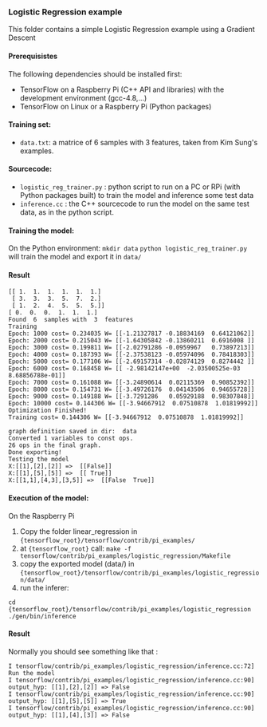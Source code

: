 ### Logistic Regression example

This folder contains a simple Logistic Regression example using a Gradient Descent

#### Prerequisistes

 The following dependencies should be installed first:
 * TensorFlow on a Raspberry Pi (C++ API and libraries) with the development environment (gcc-4.8,...)
 * TensorFlow on Linux or a Raspberry Pi (Python packages)

#### Training set:
 * ``data.txt``: a matrice of 6 samples with 3 features, taken from Kim Sung's examples.

#### Sourcecode:
 * ``logistic_reg_trainer.py`` : python script to run on a PC or RPi (with Python packages built) to train the model and inference some test data
 * ``inference.cc`` : the C++ sourcecode to run the model on the same test data, as in the python script.

#### Training the model:

On the Python environment:
``mkdir data``
``python logistic_reg_trainer.py`` will train the model and export it in ``data/``

#### Result

```
[[ 1.  1.  1.  1.  1.  1.]
 [ 3.  3.  3.  5.  7.  2.]
 [ 1.  2.  4.  5.  5.  5.]]
[ 0.  0.  0.  1.  1.  1.]
Found  6  samples with  3  features
Training
Epoch: 1000 cost= 0.234035 W= [[-1.21327817 -0.18834169  0.64121062]]
Epoch: 2000 cost= 0.215043 W= [[-1.64305842 -0.13860211  0.6916008 ]]
Epoch: 3000 cost= 0.199811 W= [[-2.02791286 -0.0959967   0.73897213]]
Epoch: 4000 cost= 0.187393 W= [[-2.37538123 -0.05974096  0.78418303]]
Epoch: 5000 cost= 0.177106 W= [[-2.69157314 -0.02874129  0.8274442 ]]
Epoch: 6000 cost= 0.168458 W= [[ -2.98142147e+00  -2.03500525e-03   8.68856788e-01]]
Epoch: 7000 cost= 0.161088 W= [[-3.24890614  0.02115369  0.90852392]]
Epoch: 8000 cost= 0.154731 W= [[-3.49726176  0.04143506  0.94655728]]
Epoch: 9000 cost= 0.149188 W= [[-3.7291286   0.05929188  0.98307848]]
Epoch: 10000 cost= 0.144306 W= [[-3.94667912  0.07510878  1.01819992]]
Optimization Finished!
Training cost= 0.144306 W= [[-3.94667912  0.07510878  1.01819992]]

graph definition saved in dir:  data
Converted 1 variables to const ops.
26 ops in the final graph.
Done exporting!
Testing the model
X:[[1],[2],[2]] =>  [[False]]
X:[[1],[5],[5]] =>  [[ True]]
X:[[1,1],[4,3],[3,5]] =>  [[False  True]]
```

#### Execution of the model:

On the Raspberry Pi
 1. Copy the folder linear_regression in ``{tensorflow_root}/tensorflow/contrib/pi_examples/``
 2. at ``{tensorflow_root}`` call: ``make -f tensorflow/contrib/pi_examples/logistic_regression/Makefile``
 3. copy the exported model (data/) in ``{tensorflow_root}/tensorflow/contrib/pi_examples/logistic_regression/data/``
 4. run the inferer: 
 
 ```
 cd {tensorflow_root}/tensorflow/contrib/pi_examples/logistic_regression
 ./gen/bin/inference
 ````

#### Result

Normally you should see something like that : 
```
I tensorflow/contrib/pi_examples/logistic_regression/inference.cc:72] Run the model
I tensorflow/contrib/pi_examples/logistic_regression/inference.cc:90] output_hyp: [[1],[2],[2]] => False
I tensorflow/contrib/pi_examples/logistic_regression/inference.cc:90] output_hyp: [[1],[5],[5]] => True
I tensorflow/contrib/pi_examples/logistic_regression/inference.cc:90] output_hyp: [[1],[4],[3]] => False
```
